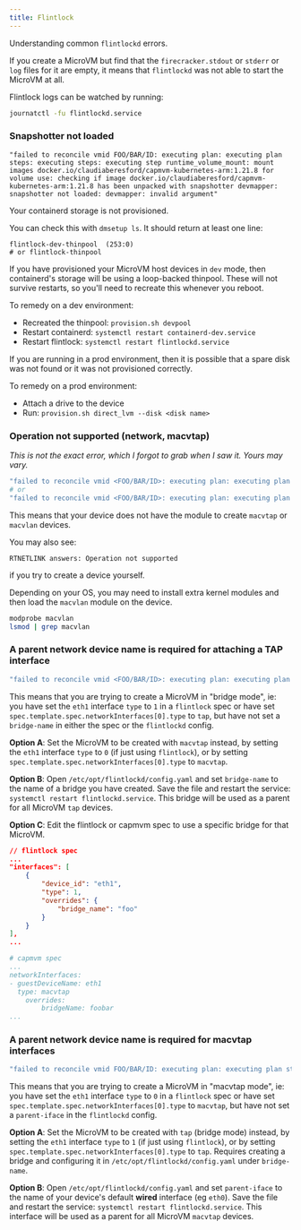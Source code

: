 ```yaml
---
title: Flintlock
---
```


Understanding common `flintlockd` errors.

If you create a MicroVM but find that the `firecracker.stdout` or `stderr` or `log`
files for it are empty, it means that `flintlockd` was not able to start the MicroVM at
all.

Flintlock logs can be watched by running:

```bash
journatctl -fu flintlockd.service
```

### Snapshotter not loaded

```
"failed to reconcile vmid FOO/BAR/ID: executing plan: executing plan steps: executing steps: executing step runtime_volume_mount: mount images docker.io/claudiaberesford/capmvm-kubernetes-arm:1.21.8 for volume use: checking if image docker.io/claudiaberesford/capmvm-kubernetes-arm:1.21.8 has been unpacked with snapshotter devmapper: snapshotter not loaded: devmapper: invalid argument"
```

Your containerd storage is not provisioned.

You can check this with `dmsetup ls`. It should return at least one line:

```
flintlock-dev-thinpool  (253:0)
# or flintlock-thinpool
```

If you have provisioned your MicroVM host devices in `dev` mode, then containerd's
storage will be using a loop-backed thinpool.
These will not survive restarts, so you'll need to recreate this whenever you reboot.

To remedy on a dev environment:

- Recreated the thinpool: `provision.sh devpool`
- Restart containerd: `systemctl restart containerd-dev.service`
- Restart flintlock: `systemctl restart flintlockd.service`

If you are running in a prod environment, then it is possible that a spare disk
was not found or it was not provisioned correctly.

To remedy on a prod environment:
- Attach a drive to the device
- Run: `provision.sh direct_lvm --disk <disk name>`

### Operation not supported (network, macvtap)

_This is not the exact error, which I forgot to grab when I saw it. Yours may vary._

```sh
"failed to reconcile vmid <FOO/BAR/ID>: executing plan: executing plan steps: executing steps: executing step network_iface_create: creating network interface: Operation not supported"
# or
"failed to reconcile vmid <FOO/BAR/ID>: executing plan: executing plan steps: executing steps: executing step network_iface_create: creating network interface: Operation not permitted"
```

This means that your device does not have the module to create `macvtap` or `macvlan`
devices.

You may also see:

```
RTNETLINK answers: Operation not supported
```

if you try to create a device yourself.

Depending on your OS, you may need to install extra kernel modules and then
load the `macvlan` module on the device.

```bash
modprobe macvlan
lsmod | grep macvlan
```

### A parent network device name is required for attaching a TAP interface

```sh
"failed to reconcile vmid <FOO/BAR/ID>: executing plan: executing plan steps: executing steps: executing step network_iface_create: creating network interface: a parent network device name is required for attaching a TAP interface"
```

This means that you are trying to create a MicroVM in "bridge mode", ie: you have
set the `eth1` interface `type` to `1` in a `flintlock` spec or have set
`spec.template.spec.networkInterfaces[0].type` to `tap`, but have not set a `bridge-name`
in either the spec or the `flintlockd` config.

**Option A**: Set the MicroVM to be created with `macvtap` instead, by setting the `eth1`
interface `type` to `0` (if just using `flintlock`), or by setting
`spec.template.spec.networkInterfaces[0].type` to `macvtap`.

**Option B**: Open `/etc/opt/flintlockd/config.yaml` and set `bridge-name` to the name
of a bridge you have created. Save the file and restart the service: `systemctl restart flintlockd.service`.
This bridge will be used as a parent for all MicroVM `tap` devices.

**Option C**: Edit the flintlock or capmvm spec to use a specific bridge for that
MicroVM.

```json
// flintlock spec
...
"interfaces": [
	{
		"device_id": "eth1",
		"type": 1,
		"overrides": {
			"bridge_name": "foo"
		}
	}
],
...
```
```yaml
# capmvm spec
...
networkInterfaces:
- guestDeviceName: eth1
  type: macvtap
	overrides:
		bridgeName: foobar
...
```

### A parent network device name is required for macvtap interfaces

```sh
"failed to reconcile vmid FOO/BAR/ID: executing plan: executing plan steps: executing steps: executing step network_iface_create: creating network interface: a parent network device name is required for macvtap interfaces"
```

This means that you are trying to create a MicroVM in "macvtap mode", ie: you have
set the `eth1` interface `type` to `0` in a `flintlock` spec or have set
`spec.template.spec.networkInterfaces[0].type` to `macvtap`, but have not set a `parent-iface`
in the `flintlockd` config.

**Option A**: Set the MicroVM to be created with `tap` (bridge mode) instead, by setting the `eth1`
interface `type` to `1` (if just using `flintlock`), or by setting
`spec.template.spec.networkInterfaces[0].type` to `tap`. Requires creating a bridge
and configuring it in `/etc/opt/flintlockd/config.yaml` under `bridge-name`.

**Option B**: Open `/etc/opt/flintlockd/config.yaml` and set `parent-iface` to the name
of your device's default **wired** interface (eg `eth0`). Save the file and restart the service: `systemctl restart flintlockd.service`.
This interface will be used as a parent for all MicroVM `macvtap` devices.

